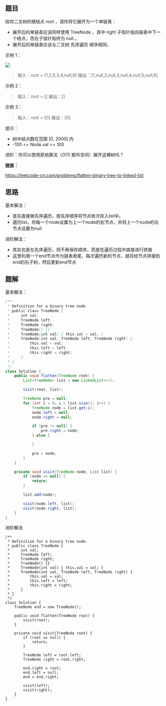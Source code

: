 ## 题目

给你二叉树的根结点 root ，请你将它展开为一个单链表：

* 展开后的单链表应该同样使用 TreeNode ，其中 right 子指针指向链表中下一个结点，而左子指针始终为 null 。
* 展开后的单链表应该与二叉树 先序遍历 顺序相同。

示例 1：

![](https://assets.leetcode.com/uploads/2021/01/14/flaten.jpg)

> 输入：root = [1,2,5,3,4,null,6]
> 输出：[1,null,2,null,3,null,4,null,5,null,6]

示例 2：

> 输入：root = []
> 输出：[]

示例 3：

> 输入：root = [0]
> 输出：[0]


提示：

* 树中结点数在范围 [0, 2000] 内
* -100 <= Node.val <= 100


进阶：你可以使用原地算法（O(1) 额外空间）展开这棵树吗？

**链接：**

https://leetcode-cn.com/problems/flatten-binary-tree-to-linked-list

## 思路

基本解法：

* 首先直接做先序遍历，按先序顺序将节点依次存入list中。
* 遍历list，将每一个node设置为上一个node的右节点，并将上一个node的左节点设置为null

进阶解法：

* 其实也是左先序遍历，但不再保存顺序，而是在遍历过程中直接进行拼接
* 这里利用一个end节点作为链表表尾，每次遍历新的节点，就将给节点拼接到end的右子树，然后更新end节点

## 题解

基本解法：

```java
/**
 * Definition for a binary tree node.
 * public class TreeNode {
 *     int val;
 *     TreeNode left;
 *     TreeNode right;
 *     TreeNode() {}
 *     TreeNode(int val) { this.val = val; }
 *     TreeNode(int val, TreeNode left, TreeNode right) {
 *         this.val = val;
 *         this.left = left;
 *         this.right = right;
 *     }
 * }
 */
class Solution {
    public void flatten(TreeNode root) {
        List<TreeNode> list = new LinkedList<>();

        visit(root, list);

        TreeNode pre = null;
        for (int i = 0; i < list.size(); i++) {
            TreeNode node = list.get(i);
            node.left = null;
            node.right = null;

            if (pre != null) {
                pre.right = node;
            } else {

            }

            pre = node;
        }
    }

    private void visit(TreeNode node, List list) {
        if (node == null) {
            return;
        }

        list.add(node);

        visit(node.left, list);
        visit(node.right, list);
    }
}
```

进阶解法

```
/**
 * Definition for a binary tree node.
 * public class TreeNode {
 *     int val;
 *     TreeNode left;
 *     TreeNode right;
 *     TreeNode() {}
 *     TreeNode(int val) { this.val = val; }
 *     TreeNode(int val, TreeNode left, TreeNode right) {
 *         this.val = val;
 *         this.left = left;
 *         this.right = right;
 *     }
 * }
 */
class Solution {
    TreeNode end = new TreeNode();

    public void flatten(TreeNode root) {
        visit(root);
    }

    private void visit(TreeNode root) {
        if (root == null) {
            return;
        }

        TreeNode left = root.left;
        TreeNode right = root.right;

        end.right = root;
        end.left = null;
        end = end.right;

        visit(left);
        visit(right);
    }
}
```

